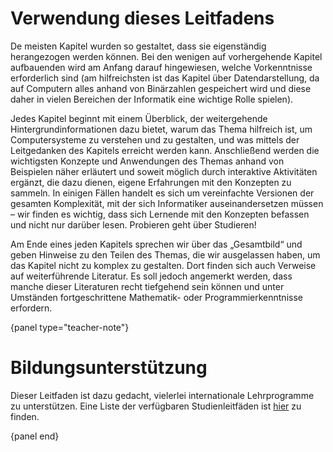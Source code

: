 # Verwendung dieses Leitfadens

De meisten Kapitel wurden so gestaltet, dass sie eigenständig herangezogen werden können. Bei den wenigen auf vorhergehende Kapitel aufbauenden wird am Anfang darauf hingewiesen, welche Vorkenntnisse erforderlich sind (am hilfreichsten ist das Kapitel über Datendarstellung, da auf Computern alles anhand von Binärzahlen gespeichert wird und diese daher in vielen Bereichen der Informatik eine wichtige Rolle spielen).

Jedes Kapitel beginnt mit einem Überblick, der weitergehende Hintergrundinformationen dazu bietet, warum das Thema hilfreich ist, um Computersysteme zu verstehen und zu gestalten, und was mittels der Leitgedanken des Kapitels erreicht werden kann. Anschließend werden die wichtigsten Konzepte und Anwendungen des Themas anhand von Beispielen näher erläutert und soweit möglich durch interaktive Aktivitäten ergänzt, die dazu dienen, eigene Erfahrungen mit den Konzepten zu sammeln. In einigen Fällen handelt es sich um vereinfachte Versionen der gesamten Komplexität, mit der sich Informatiker auseinandersetzen müssen – wir finden es wichtig, dass sich Lernende mit den Konzepten befassen und nicht nur darüber lesen. Probieren geht über Studieren!

Am Ende eines jeden Kapitels sprechen wir über das „Gesamtbild“ und geben Hinweise zu den Teilen des Themas, die wir ausgelassen haben, um das Kapitel nicht zu komplex zu gestalten. Dort finden sich auch Verweise auf weiterführende Literatur. Es soll jedoch angemerkt werden, dass manche dieser Literaturen recht tiefgehend sein können und unter Umständen fortgeschrittene Mathematik- oder Programmierkenntnisse erfordern.

{panel type="teacher-note"}

# Bildungsunterstützung

Dieser Leitfaden ist dazu gedacht, vielerlei internationale Lehrprogramme zu unterstützen. Eine Liste der verfügbaren Studienleitfäden ist [hier]('appendices:curriculum-guides') zu finden.

{panel end}
